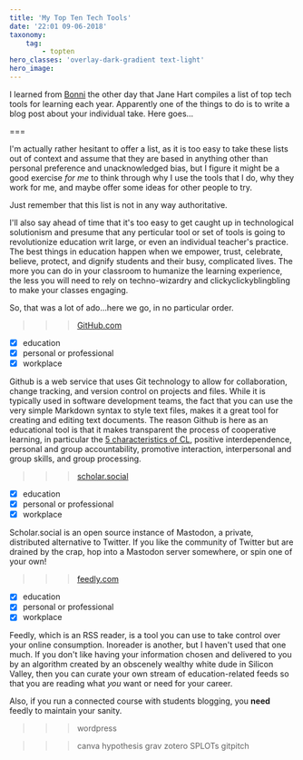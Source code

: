 ```yaml
---
title: 'My Top Ten Tech Tools'
date: '22:01 09-06-2018'
taxonomy:
    tag:
        - topten
hero_classes: 'overlay-dark-gradient text-light'
hero_image:
---
```

I learned from [Bonni](http://teachinginhighered.com/2018/07/13/top-tools-2018/) the other day that Jane Hart compiles a list of top tech tools for learning each year. Apparently one of the things to do is to write a blog post about your individual take. Here goes...

===

I'm actually rather hesitant to offer a list, as it is too easy to take these lists out of context and assume that they are based in anything other than personal preference and unacknowledged bias, but I figure it might be a good exercise *for me* to think through why I use the tools that I do, why they work for me, and maybe offer some ideas for other people to try.

Just remember that this list is not in any way authoritative.

I'll also say ahead of time that it's too easy to get caught up in technological solutionism and presume that any perticular tool or set of tools is going to revolutionize education writ large, or even an individual teacher's practice. The best things in education happen when we empower, trust, celebrate, believe, protect, and dignify students and their busy, complicated lives. The more you can do in your classroom to humanize the learning experience, the less you will need to rely on techno-wizardry and clickyclickyblingbling to make your classes engaging.

So, that was a lot of ado...here we go, in no particular order.

>>> [GitHub.com](https://github.com)

- [x] education
- [x] personal or professional
- [x] workplace

Github is a web service that uses Git technology to allow for collaboration, change tracking, and version control on projects and files. While it is typically used in software development teams, the fact that you can use the very simple Markdown syntax to style text files, makes it a great tool for creating and editing text documents. The reason Github is here as an educational tool is that it makes transparent the process of  cooperative learning, in particular the [5 characteristics of CL](http://www.co-operation.org/what-is-cooperative-learning), positive interdependence, personal and group accountability, promotive interaction, interpersonal and group skills, and group processing.

>>> [scholar.social](https://scholar.social)

- [x] education
- [x] personal or professional
- [x] workplace

Scholar.social is an open source instance of Mastodon, a private, distributed alternative to Twitter. If you like the community of Twitter but are drained by the crap, hop into a Mastodon server somewhere, or spin one of your own!

>>> [feedly.com](https://feedly.com)

- [x] education
- [x] personal or professional
- [x] workplace

Feedly, which is an RSS reader, is a tool you can use to take control over your online consumption. Inoreader is another, but I haven't used that one much. If you don't like having your information chosen and delivered to you by an algorithm created by an obscenely wealthy white dude in Silicon Valley, then you can curate your own stream of education-related feeds so that you are reading what *you* want or need for your career.

Also, if you run a connected course with students blogging, you **need** feedly to maintain your sanity.

>>> wordpress

>>> canva
>>> hypothesis
>>> grav
>>> zotero
>>> SPLOTs
>>> gitpitch
